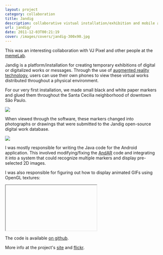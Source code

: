 ```yaml
---
layout: project
category: collaboration
title: Jandig
description: collaborative vistual installation/exhibition and mobile app
url: jandig/
date: 2011-12-03T00:21:19
cover: /images/covers/jandig-300x90.jpg
---
```

This was an interesting collaboration with VJ Pixel and other people at the [memeLab](http://memelab.com.br/).

Jandig is a platform/installation for creating temporary exhibitions of digital or digitalized works or messages. Through the use of [augmented reality technology](http://code.google.com/p/andar/), users can use their own phones to view these virtual works distributed throughout a physical environment.

For our very first installation, we made small black and white paper markers and glued them throughout the Santa Cecilia neighborhood of downtown São Paulo.

![](Jandig_street.jpg)

When viewed through the software, these markers changed into photographs or drawings that were submitted to the Jandig open-source digital work database.

![](Jandig00.jpg)

I was mostly responsible for writing the Java code for the Android application. This involved modifying/fixing the [AndAR](http://code.google.com/p/andar/) code and integrating it into a system that could recognize multiple markers and display pre-selected 2D images.

I was also responsible for figuring out how to display animated GIFs using OpenGL textures:

<div class="video">
    <iframe></iframe>
</div>

The code is available [on github](https://github.com/memeLab/Jandig).

More info at the project's [site](http://memelab.com.br/jandig) and [flickr](http://www.flickr.com/photos/58001963@N04/sets/72157628233698197/).
